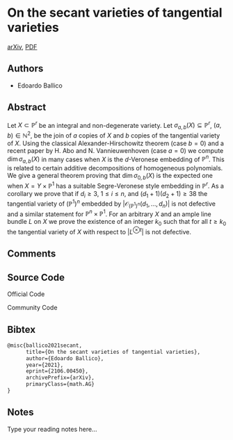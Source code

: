 
# On the secant varieties of tangential varieties

[arXiv](https://arxiv.org/abs/2106.0450), [PDF](https://arxiv.org/pdf/2106.0450.pdf)

## Authors

- Edoardo Ballico

## Abstract

Let $X\subset \mathbb{P}^r$ be an integral and non-degenerate variety. Let $\sigma _{a,b}(X)\subseteq \mathbb{P}^r$, $(a,b)\in \mathbb{N}^2$, be the join of $a$ copies of $X$ and $b$ copies of the tangential variety of $X$. Using the classical Alexander-Hirschowitz theorem (case $b=0$) and a recent paper by H. Abo and N. Vannieuwenhoven (case $a=0$) we compute $\dim \sigma _{a,b}(X)$ in many cases when $X$ is the $d$-Veronese embedding of $\mathbb{P}^n$. This is related to certain additive decompositions of homogeneous polynomials. We give a general theorem proving that $\dim \sigma _{0,b}(X)$ is the expected one when $X=Y\times \mathbb{P}^1$ has a suitable Segre-Veronese style embedding in $\mathbb{P}^r$. As a corollary we prove that if $d_i\ge 3$, $1\le i \le n$, and $(d_1+1)(d_2+1)\ge 38$ the tangential variety of $(\mathbb{P}^1)^n$ embedded by $|\mathcal{O} _{(\mathbb{P} ^1)^n}(d_1,\dots ,d_n)|$ is not defective and a similar statement for $\mathbb{P}^n\times \mathbb{P}^1$. For an arbitrary $X$ and an ample line bundle $L$ on $X$ we prove the existence of an integer $k_0$ such that for all $t\ge k_0$ the tangential variety of $X$ with respect to $|L^{\otimes t}|$ is not defective.

## Comments



## Source Code

Official Code



Community Code



## Bibtex

```tex
@misc{ballico2021secant,
      title={On the secant varieties of tangential varieties}, 
      author={Edoardo Ballico},
      year={2021},
      eprint={2106.00450},
      archivePrefix={arXiv},
      primaryClass={math.AG}
}
```

## Notes

Type your reading notes here...

